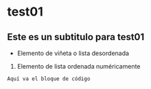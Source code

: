 # test01
## Este es un subtitulo para test01

- Elemento de viñeta o lista desordenada
1. Elemento de lista ordenada numéricamente
   
```
Aquí va el bloque de código
```
